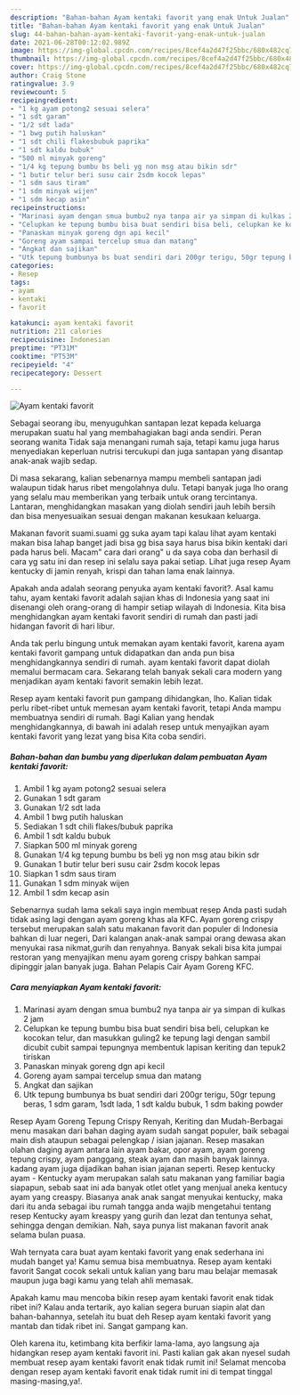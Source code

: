 ```yaml
---
description: "Bahan-bahan Ayam kentaki favorit yang enak Untuk Jualan"
title: "Bahan-bahan Ayam kentaki favorit yang enak Untuk Jualan"
slug: 44-bahan-bahan-ayam-kentaki-favorit-yang-enak-untuk-jualan
date: 2021-06-28T00:12:02.989Z
image: https://img-global.cpcdn.com/recipes/8cef4a2d47f25bbc/680x482cq70/ayam-kentaki-favorit-foto-resep-utama.jpg
thumbnail: https://img-global.cpcdn.com/recipes/8cef4a2d47f25bbc/680x482cq70/ayam-kentaki-favorit-foto-resep-utama.jpg
cover: https://img-global.cpcdn.com/recipes/8cef4a2d47f25bbc/680x482cq70/ayam-kentaki-favorit-foto-resep-utama.jpg
author: Craig Stone
ratingvalue: 3.9
reviewcount: 5
recipeingredient:
- "1 kg ayam potong2 sesuai selera"
- "1 sdt garam"
- "1/2 sdt lada"
- "1 bwg putih haluskan"
- "1 sdt chili flakesbubuk paprika"
- "1 sdt kaldu bubuk"
- "500 ml minyak goreng"
- "1/4 kg tepung bumbu bs beli yg non msg atau bikin sdr"
- "1 butir telur beri susu cair 2sdm kocok lepas"
- "1 sdm saus tiram"
- "1 sdm minyak wijen"
- "1 sdm kecap asin"
recipeinstructions:
- "Marinasi ayam dengan smua bumbu2 nya tanpa air ya simpan di kulkas 2 jam"
- "Celupkan ke tepung bumbu bisa buat sendiri bisa beli, celupkan ke kocokan telur, dan masukkan guling2 ke tepung lagi dengan sambil dicubit cubit sampai tepungnya membentuk lapisan keriting dan tepuk2 tiriskan"
- "Panaskan minyak goreng dgn api kecil"
- "Goreng ayam sampai tercelup smua dan matang"
- "Angkat dan sajikan"
- "Utk tepung bumbunya bs buat sendiri dari 200gr terigu, 50gr tepung beras, 1 sdm garam, 1sdt lada, 1 sdt kaldu bubuk, 1 sdm baking powder"
categories:
- Resep
tags:
- ayam
- kentaki
- favorit

katakunci: ayam kentaki favorit 
nutrition: 211 calories
recipecuisine: Indonesian
preptime: "PT31M"
cooktime: "PT53M"
recipeyield: "4"
recipecategory: Dessert

---
```



![Ayam kentaki favorit](https://img-global.cpcdn.com/recipes/8cef4a2d47f25bbc/680x482cq70/ayam-kentaki-favorit-foto-resep-utama.jpg)

Sebagai seorang ibu, menyuguhkan santapan lezat kepada keluarga merupakan suatu hal yang membahagiakan bagi anda sendiri. Peran seorang  wanita Tidak saja menangani rumah saja, tetapi kamu juga harus menyediakan keperluan nutrisi tercukupi dan juga santapan yang disantap anak-anak wajib sedap.

Di masa  sekarang, kalian sebenarnya mampu membeli santapan jadi walaupun tidak harus ribet mengolahnya dulu. Tetapi banyak juga lho orang yang selalu mau memberikan yang terbaik untuk orang tercintanya. Lantaran, menghidangkan masakan yang diolah sendiri jauh lebih bersih dan bisa menyesuaikan sesuai dengan makanan kesukaan keluarga. 

Makanan favorit suami.suami gg suka ayam tapi kalau lihat ayam kentaki makan bisa lahap banget jadi bisa gg bisa saya harus bisa bikin kentaki dari pada harus beli. Macam&#34; cara dari orang&#34; u da saya coba dan berhasil di cara yg satu ini dan resep ini selalu saya pakai setiap. Lihat juga resep Ayam kentucky di jamin renyah, krispi dan tahan lama enak lainnya.

Apakah anda adalah seorang penyuka ayam kentaki favorit?. Asal kamu tahu, ayam kentaki favorit adalah sajian khas di Indonesia yang saat ini disenangi oleh orang-orang di hampir setiap wilayah di Indonesia. Kita bisa menghidangkan ayam kentaki favorit sendiri di rumah dan pasti jadi hidangan favorit di hari libur.

Anda tak perlu bingung untuk memakan ayam kentaki favorit, karena ayam kentaki favorit gampang untuk didapatkan dan anda pun bisa menghidangkannya sendiri di rumah. ayam kentaki favorit dapat diolah memalui bermacam cara. Sekarang telah banyak sekali cara modern yang menjadikan ayam kentaki favorit semakin lebih lezat.

Resep ayam kentaki favorit pun gampang dihidangkan, lho. Kalian tidak perlu ribet-ribet untuk memesan ayam kentaki favorit, tetapi Anda mampu membuatnya sendiri di rumah. Bagi Kalian yang hendak menghidangkannya, di bawah ini adalah resep untuk menyajikan ayam kentaki favorit yang lezat yang bisa Kita coba sendiri.

<!--inarticleads1-->

##### Bahan-bahan dan bumbu yang diperlukan dalam pembuatan Ayam kentaki favorit:

1. Ambil 1 kg ayam potong2 sesuai selera
1. Gunakan 1 sdt garam
1. Gunakan 1/2 sdt lada
1. Ambil 1 bwg putih haluskan
1. Sediakan 1 sdt chili flakes/bubuk paprika
1. Ambil 1 sdt kaldu bubuk
1. Siapkan 500 ml minyak goreng
1. Gunakan 1/4 kg tepung bumbu bs beli yg non msg atau bikin sdr
1. Gunakan 1 butir telur beri susu cair 2sdm kocok lepas
1. Siapkan 1 sdm saus tiram
1. Gunakan 1 sdm minyak wijen
1. Ambil 1 sdm kecap asin


Sebenarnya sudah lama sekali saya ingin membuat resep Anda pasti sudah tidak asing lagi dengan ayam goreng khas ala KFC. Ayam goreng crispy tersebut merupakan salah satu makanan favorit dan populer di Indonesia bahkan di luar negeri, Dari kalangan anak-anak sampai orang dewasa akan menyukai rasa nikmat,gurih dan renyahnya. Banyak sekali bisa kita jumpai restoran yang menyajikan menu ayam goreng crispy bahkan sampai dipinggir jalan banyak juga. Bahan Pelapis Cair Ayam Goreng KFC. 

<!--inarticleads2-->

##### Cara menyiapkan Ayam kentaki favorit:

1. Marinasi ayam dengan smua bumbu2 nya tanpa air ya simpan di kulkas 2 jam
1. Celupkan ke tepung bumbu bisa buat sendiri bisa beli, celupkan ke kocokan telur, dan masukkan guling2 ke tepung lagi dengan sambil dicubit cubit sampai tepungnya membentuk lapisan keriting dan tepuk2 tiriskan
1. Panaskan minyak goreng dgn api kecil
1. Goreng ayam sampai tercelup smua dan matang
1. Angkat dan sajikan
1. Utk tepung bumbunya bs buat sendiri dari 200gr terigu, 50gr tepung beras, 1 sdm garam, 1sdt lada, 1 sdt kaldu bubuk, 1 sdm baking powder


Resep Ayam Goreng Tepung Crispy Renyah, Keriting dan Mudah-Berbagai menu masakan dari bahan daging ayam sudah sangat populer, baik sebagai main dish ataupun sebagai pelengkap / isian jajanan. Resep masakan olahan daging ayam antara lain ayam bakar, opor ayam, ayam goreng tepung crispy, ayam panggang, steak ayam dan masih banyak lainnya. kadang ayam juga dijadikan bahan isian jajanan seperti. Resep kentucky ayam - Kentucky ayam merupakan salah satu makanan yang familiar bagia siapapun, sebab saat ini ada banyak otlet otlet yang menjual aneka kentucy ayam yang creaspy. Biasanya anak anak sangat menyukai kentucky, maka dari itu anda sebagai ibu rumah tangga anda wajib mengetahui tentang resep Kentucky ayam kreaspy yang gurih dan lezat dan tentunya sehat, sehingga dengan demikian. Nah, saya punya list makanan favorit anak selama bulan puasa. 

Wah ternyata cara buat ayam kentaki favorit yang enak sederhana ini mudah banget ya! Kamu semua bisa membuatnya. Resep ayam kentaki favorit Sangat cocok sekali untuk kalian yang baru mau belajar memasak maupun juga bagi kamu yang telah ahli memasak.

Apakah kamu mau mencoba bikin resep ayam kentaki favorit enak tidak ribet ini? Kalau anda tertarik, ayo kalian segera buruan siapin alat dan bahan-bahannya, setelah itu buat deh Resep ayam kentaki favorit yang mantab dan tidak ribet ini. Sangat gampang kan. 

Oleh karena itu, ketimbang kita berfikir lama-lama, ayo langsung aja hidangkan resep ayam kentaki favorit ini. Pasti kalian gak akan nyesel sudah membuat resep ayam kentaki favorit enak tidak rumit ini! Selamat mencoba dengan resep ayam kentaki favorit enak tidak rumit ini di tempat tinggal masing-masing,ya!.

